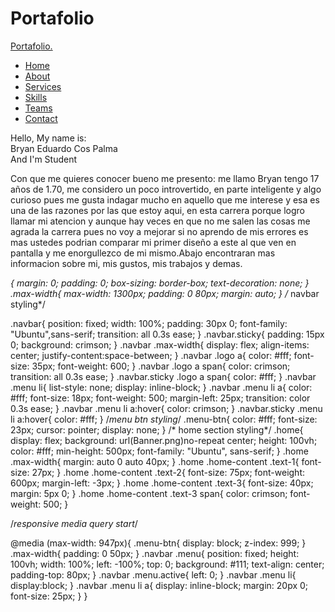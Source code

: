# Portafolio
<!DOCTYPE html!>

<html lang="en">
<head>
<meta charset="utf-8">
<meta name="viewport" content="width=device-width, initial-scale=1.0">
    <title>MY PERSONAL WEBSITE</title>
    <link rel="stylesheet" href="HomePage.css">
    <script src="https://kit.fontawesome.com/a076d05399.js" crossorigin="anonymous"></script>
    <script src="https://code.jquery.com/jquery-3.6.0.min.js"></script>
</head>
<body>
    <nav class="navbar">
    <div class="max-width">
    <div class="logo"><a href="#">Portafo<span>lio.</span></a></div>    
        <ul class="menu">
        <li><a href="#">Home</a></li>
        <li><a href="#">About</a></li>
        <li><a href="#">Services</a></li>
        <li><a href="#">Skills</a></li>
        <li><a href="#">Teams</a></li>
        <li><a href="#">Contact</a></li>
        </ul>
        <div class="menu-btn">
        <i class="fas fa-bars"></i>
        </div>
    </div>
    </nav>
    <!-- Home section start-->
    <section class="home" id="home">
    <div class="max-width">
    <div class="home-content">
    <div class="text-1">Hello, My name is:</div> 
    <div class="text-2">Bryan Eduardo Cos Palma</div>    
    <div class="text-3">And I'm <span>Student</span></div>    
    </div>    
    </div>
    </section>
    <p>Con que me quieres conocer bueno me presento: me llamo Bryan tengo 17 años de 1.70, me considero un poco introvertido, en parte inteligente y algo curioso pues me gusta indagar mucho en aquello que me interese y esa es una de las razones por las que estoy aqui, en esta carrera porque logro llamar mi atencion y aunque hay veces en que no me salen las cosas me agrada la carrera pues no voy a mejorar si no aprendo de mis errores es mas ustedes podrian comparar mi primer diseño a este al que ven en pantalla y me enorgullezco de mi mismo.Abajo encontraran mas informacion sobre mi, mis gustos, mis trabajos y demas.</p>
    <script src="Script.js"></script>
</body>

</html>

<style>
@import url('https://fonts.googleapis.com/css2?family=Poppins:wght@400;500;600;700&family=Ubuntu:wght@400;500;700&display=swap');
</style>
*{
    margin: 0;
    padding: 0;
    box-sizing: border-box;
    text-decoration: none;
}
.max-width{
    max-width: 1300px;
    padding: 0 80px;
    margin: auto;
}
/* navbar styling*/

.navbar{
    position: fixed;
    width: 100%;
    padding: 30px 0;
    font-family: "Ubuntu",sans-serif;
    transition: all 0.3s ease;
}
.navbar.sticky{
    padding: 15px 0;
    background: crimson; 
}
.navbar .max-width{
    display: flex;
    align-items: center;
    justify-content:space-between;
}
.navbar .logo a{
    color: #fff;
    font-size: 35px;
    font-weight: 600;
}
.navbar .logo a span{
    color: crimson;
    transition: all 0.3s ease;
}
.navbar.sticky .logo a span{
    color: #fff;
}
.navbar .menu li{
    list-style: none;
    display: inline-block;
}
.navbar .menu li a{
    color: #fff;
    font-size: 18px;
    font-weight: 500;
    margin-left: 25px;
    transition: color 0.3s ease;
}
.navbar .menu li a:hover{
    color: crimson;
}
.navbar.sticky .menu li a:hover{
    color: #fff;
}
/*menu btn styling*/
.menu-btn{
    color: #fff;
    font-size: 23px;
    cursor: pointer;
    display: none;
}
/* home section styling*/
.home{
    display: flex;
    background: url(Banner.png)no-repeat center;
    height: 100vh;
    color: #fff;
    min-height: 500px;
    font-family: "Ubuntu", sans-serif;
}
.home .max-width{
    margin: auto 0 auto 40px;
}
.home .home-content .text-1{
    font-size: 27px;
}
.home .home-content .text-2{
    font-size: 75px;
    font-weight: 600px;
    margin-left: -3px;
}
.home .home-content .text-3{
    font-size: 40px;
    margin: 5px 0;
}
.home .home-content .text-3 span{
    color: crimson;
    font-weight: 500;
}

/*responsive media query start*/

@media (max-width: 947px){
    .menu-btn{
    display: block;
    z-index: 999;
}
    .max-width{
    padding: 0 50px;
    }
    .navbar .menu{
        position: fixed;
        height: 100vh;
        width: 100%;
        left: -100%;
        top: 0;
        background: #111;
        text-align: center;
        padding-top: 80px;
    }
    .navbar .menu.active{
        left: 0;
    }
    .navbar .menu li{
        display:block;
    }
    .navbar .menu li a{
        display: inline-block;
        margin: 20px 0;
        font-size: 25px;
    }
}
